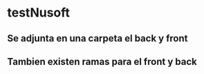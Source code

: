 # testNusoft

## Se adjunta en una carpeta el back y front
## Tambien existen ramas para el front y back

